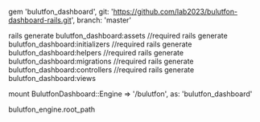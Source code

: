 gem 'bulutfon_dashboard', git: 'https://github.com/lab2023/bulutfon-dashboard-rails.git', branch: 'master'

rails generate bulutfon_dashboard:assets //required
rails generate bulutfon_dashboard:initializers //required
rails generate bulutfon_dashboard:helpers //required
rails generate bulutfon_dashboard:migrations //required
rails generate bulutfon_dashboard:controllers //required
rails generate bulutfon_dashboard:views

mount BulutfonDashboard::Engine => '/bulutfon', as: 'bulutfon_dashboard'

bulutfon_engine.root_path